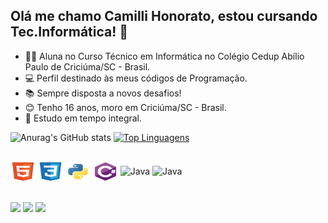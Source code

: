 ## Olá me chamo Camilli Honorato, estou cursando Tec.Informática! 👋

- 👩‍💻 Aluna no Curso Técnico em Informática no Colégio Cedup Abílio Paulo de Criciúma/SC - Brasil.
- 💻 Perfil destinado às meus códigos de Programação.
- 📚 Sempre disposta a novos desafios!
- 😊 Tenho 16 anos, moro em Criciúma/SC - Brasil.
- 🏫 Estudo em tempo integral.
  
![Anurag's GitHub stats](https://github-readme-stats.vercel.app/api?username=Camilli-Honorato-TI&theme=radical&show_icons=true)
[![Top Linguagens](https://github-readme-stats.vercel.app/api/top-langs/?username=Camilli-Honorato-TI&layout=compact)](https://github.com/anuraghazra/github-readme-stats)

<div style="display: inline_block"><br>
  <img align="center" alt="Rafa-HTML" height="30" width="40" src="https://raw.githubusercontent.com/devicons/devicon/master/icons/html5/html5-original.svg">
  <img align="center" alt="Rafa-CSS" height="30" width="40" src="https://raw.githubusercontent.com/devicons/devicon/master/icons/css3/css3-original.svg">               
  <img align="center" alt="Rafa-Python" height="30" width="40" src="https://raw.githubusercontent.com/devicons/devicon/master/icons/python/python-original.svg">
  <img align="center" alt="Rafa-Csharp" height="30" width="40" src="https://raw.githubusercontent.com/devicons/devicon/master/icons/csharp/csharp-original.svg">
  <img align="center" alt="Java" height="30" width="40" src="https://raw.githubusercontent.com/jmnote/z-icons/master/svg/java.svg" >
  <img align="center" alt="Java" height="30" width="40" src="https://raw.githubusercontent.com/jmnote/z-icons/master/svg/php.svg" >

</div>
 <br><br>
 
<div> 
  <a href="https://www.instagram.com/milizinhahonorato" target="_blank"><img src="https://img.shields.io/badge/-Instagram-%23E4405F?style=for-the-badge&logo=instagram&logoColor=white" target="_blank"></a>  
  <a href = "mailto:camillihonoratovit@gmail.com"><img src="https://img.shields.io/badge/-Gmail-%23333?style=for-the-badge&logo=gmail&logoColor=white" target="_blank"></a>
  <a href="https://www.linkedin.com/in/camilli-vit%C3%B3ria-salvaro-honorato-b41556307" target="_blank"><img src="https://img.shields.io/badge/-LinkedIn-%230077B5?style=for-the-badge&logo=linkedin&logoColor=white" target="_blank"></a> 
  
</div>
